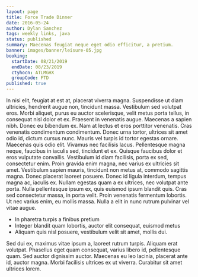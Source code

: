 ```yaml
---
layout: page
title: Force Trade Dinner
date: 2016-05-24
author: Dylan Sanchez
tags: weekly links, java
status: published
summary: Maecenas feugiat neque eget odio efficitur, a pretium.
banner: images/banner/leisure-05.jpg
booking:
  startDate: 08/21/2019
  endDate: 08/23/2019
  ctyhocn: ATLMGHX
  groupCode: FTD
published: true
---
```

In nisi elit, feugiat at est at, placerat viverra magna. Suspendisse ut diam ultricies, hendrerit augue non, tincidunt massa. Vestibulum sed volutpat eros. Morbi aliquet, purus eu auctor scelerisque, velit metus porta tellus, in consequat nisl dolor et ex. Praesent in venenatis augue. Maecenas a sapien nibh. Donec eu bibendum ex. Nam at lectus et eros porttitor venenatis. Cras venenatis condimentum condimentum. Donec urna tortor, ultrices sit amet odio id, dictum cursus nunc.
Mauris vel turpis id tortor egestas ornare. Maecenas quis odio elit. Vivamus nec facilisis lacus. Pellentesque magna neque, faucibus in iaculis sed, tincidunt et ex. Quisque faucibus dolor et eros vulputate convallis. Vestibulum id diam facilisis, porta ex sed, consectetur enim. Proin gravida enim magna, nec varius ex ultricies sit amet. Vestibulum sapien mauris, tincidunt non metus at, commodo sagittis magna. Donec placerat laoreet posuere. Donec id ligula interdum, tempus magna ac, iaculis ex. Nullam egestas quam a ex ultrices, nec volutpat ante porta. Nulla pellentesque ipsum ex, quis euismod ipsum blandit quis. Cras sed consectetur massa, in porta velit. Proin venenatis fermentum lobortis. Ut nec varius enim, eu mollis massa. Nulla a elit in nunc rutrum pulvinar vel vitae augue.

* In pharetra turpis a finibus pretium
* Integer blandit quam lobortis, auctor elit consequat, euismod metus
* Aliquam quis nisl posuere, vestibulum velit sit amet, mollis dui.

Sed dui ex, maximus vitae ipsum a, laoreet rutrum turpis. Aliquam erat volutpat. Phasellus eget quam consequat, varius libero id, pellentesque quam. Sed auctor dignissim auctor. Maecenas eu leo lacinia, placerat ante id, auctor magna. Morbi facilisis ultrices ex ut viverra. Curabitur sit amet ultrices lorem.
